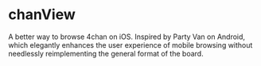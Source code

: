 chanView
========

A better way to browse 4chan on iOS. Inspired by Party Van on Android, which elegantly
enhances the user experience of mobile browsing without needlessly reimplementing the
general format of the board.
